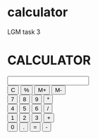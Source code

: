 # calculator
LGM task 3
<!DOCTYPE html>
<html>

<head>
  <meta charset="utf-8">
  <meta name="viewport" content="width=device-width">
  <title>Calculator </title>
  <link href="style.css" rel="stylesheet" type="text/css" />
  <link href="utils.css" rel="stylesheet" type="text/css" />
</head>

<body>
  <h1 class="text-center">CALCULATOR</h1>
  <div class="container flex flex-col items-center mx-auto m-w-20">
    <div class="row">
      <input class="input" type="text"/>
    </div>
    <div class="row">
      <button class="button">C</button>
      <button class="button">%</button>
      <button class="button">M+</button>
      <button class="button">M-</button>
    </div>
    <div class="row">
      <button class="button">7</button>
      <button class="button">8</button>
      <button class="button">9</button>
      <button class="button">*</button>
    </div>
    <div class="row">
      <button class="button">4</button>
      <button class="button">5</button>
      <button class="button">6</button>
      <button class="button">/</button>
    </div>
    <div class="row">
      <button class="button">1</button>
      <button class="button">2</button>
      <button class="button">3</button>
      <button class="button">+</button>
    </div>
    <div class="row">
      <button class="button">0</button>
      <button class="button">.</button>
      <button class="button">=</button>
      <button class="button">-</button>
    </div>
  </div>
  <script src="script.js"></script>
</body>

</html>
